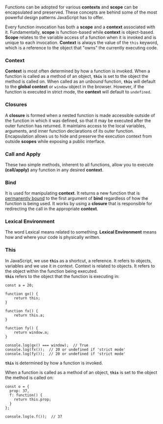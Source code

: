 Functions can be adopted for various **contexts** and **scope** can be encapsulated and preserved. These concepts are behind some of the most powerful design patterns JavaScript has to offer.

Every function invocation has both a **scope** and a **context** associated with it. Fundamentally, **scope** is function-based while **context** is object-based. **Scope** relates to the variable access of a function when it is invoked and is unique to each invocation. **Context** is always the value of the `this` keyword, which is a reference to the object that "owns" the currently executing code.

### Context

**Context** is most often determined by how a function is invoked. When a function is called as a method of an object, **`this`** is set to the object the method is called on. When called as an _unbound_ function, **`this`** will default to the **global context** or `window` object in the browser. However, if the function is executed in strict mode, the **context** will default to `undefined`.

### Closures

A **closure** is formed when a nested function is made accessible outside of the function in which it was defined, so that it may be executed after the outer function has returned. It maintains access to the local variables, arguments, and inner function declarations of its outer function. Encapsulation allows us to hide and preserve the execution context from outside **scopes** while exposing a public interface.

### Call and Apply

These two simple methods, inherent to all functions, allow you to execute **(call/apply)** any function in any desired **context**.

### Bind

It is used for manipulating **context**. It returns a new function that is <ins>permanently bound</ins> to the first argument of **bind** regardless of how the function is being used. It works by using a **closure** that is responsible for redirecting the call in the appropriate **context**.

### Lexical Environment

The word Lexical means related to something. **Lexical Environment** means how and where your code is physically written.

### This

In JavaScript, we use **`this`** as a shortcut, a reference. It refers to objects, variables and we use it in context.
Context is related to objects. It refers to the object within the function being executed.  
**`this`** refers to the object that the function is executing in:
```
const a = 20;

function gx() {
    return this;
}

function fx() {
    return this.a;
}

function fy() {
    return window.a;
}

console.log(gx() === window);  // True
console.log(fx());  // 20 or undefined if 'strict mode'
console.log(fy());  // 20 or undefined if 'strict mode'
```

**`this`** is determined by how a function is invoked.

When a function is called as a method of an object, **`this`** is set to the object the method is called on:
```
const o = {
  prop: 37,
  f: function() {
    return this.prop;
  }
};

console.log(o.f());  // 37
```
